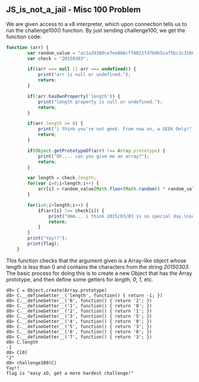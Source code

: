 ## JS_is_not_a_jail - Misc 100 Problem

We are given access to a v8 interpreter, which upon connection tells us to run
the challenge100() function. By just sending challenge100, we get the function
code:

```javascript
function (arr) {
        var random_value = "ac1a39300ce7ee8b6cff8021fd7b0b5caf5bc1c316697bd8f22e00f9fab710d6b8dba23ca80f6d80ca697e7aa26fd5f6";
        var check = "20150303";

        if((arr === null || arr === undefined)) {
            print("arr is null or undefined.");
            return;
        }

        if(!arr.hasOwnProperty('length')) {
            print("length property is null or undefined.");
            return;
        }

        if(arr.length >= 0) {
            print("i think you're not geek. From now on, a GEEK Only!");
            return;
        }

        if(Object.getPrototypeOf(arr) !== Array.prototype) {
            print("Oh.... can you give me an array?");
            return;
        }

        var length = check.length;
        for(var i=0;i<length;i++) {
            arr[i] = random_value[Math.floor(Math.random() * random_value.length)];
        }

        for(i=0;i<length;i++) {
            if(arr[i] !== check[i]) {
                print("Umm... i think 2015/03/03 is so special day.\nso you must set random value to 20150303 :)");
                return;
            }
        }
        print("Yay!!");
        print(flag);
    }
```

This function checks that the argument given is a Array-like object whose
length is less than 0 and contains the characters from the string *20150303*.
The basic process for doing this is to create a new Object that has the
Array prototype, and then define some getters for *length*, *0*, *1*, etc.

```
d8> C = Object.create(Array.prototype)
d8> C.__defineGetter__('length', function() { return -1; })
d8> C.__defineGetter__('0', function() { return '2'; })
d8> C.__defineGetter__('1', function() { return '0'; })
d8> C.__defineGetter__('2', function() { return '1'; })
d8> C.__defineGetter__('3', function() { return '5'; })
d8> C.__defineGetter__('4', function() { return '0'; })
d8> C.__defineGetter__('5', function() { return '3'; })
d8> C.__defineGetter__('6', function() { return '0'; })
d8> C.__defineGetter__('7', function() { return '3'; })
d8> C.length
-1
d8> C[0]
"2"
d8> challenge100(C)
Yay!!
flag is "easy xD, get a more hardest challenge!"
```
